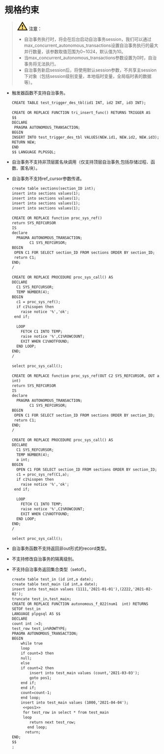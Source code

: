 # 规格约束<a name="ZH-CN_TOPIC_0289900513"></a>

>![](public_sys-resources/icon-caution.png) **注意：**   
>-   自治事务执行时，将会在后台启动自治事务session，我们可以通过max\_concurrent\_autonomous\_transactions设置自治事务执行的最大并行数量，该参数取值范围为0\~1024，默认值为10。  
>-   当max\_concurrent\_autonomous\_transactions参数设置为0时，自治事务将无法执行。  
>-   自治事务新启session后，将使用默认session参数，不共享主session下对象（包括session级别变量，本地临时变量，全局临时表的数据等）。  

-   触发器函数不支持自治事务。

    ```
    CREATE TABLE test_trigger_des_tbl(id1 INT, id2 INT, id3 INT);
    
    CREATE OR REPLACE FUNCTION tri_insert_func() RETURNS TRIGGER AS
    $$
    DECLARE
     PRAGMA AUTONOMOUS_TRANSACTION;
    BEGIN
    INSERT INTO test_trigger_des_tbl VALUES(NEW.id1, NEW.id2, NEW.id3);
    RETURN NEW;
    END
    $$ LANGUAGE PLPGSQL;
    ```

-   自治事务不支持非顶层匿名块调用（仅支持顶层自治事务,包括存储过程、函数、匿名块）。

-   自治事务不支持ref\_cursor参数传递。

    ```
    create table sections(section_ID int);
    insert into sections values(1);
    insert into sections values(1);
    insert into sections values(1);
    insert into sections values(1);
    
    CREATE OR REPLACE function proc_sys_ref()
    return SYS_REFCURSOR
    IS
    declare
      PRAGMA AUTONOMOUS_TRANSACTION;
            C1 SYS_REFCURSOR;
    BEGIN
     OPEN C1 FOR SELECT section_ID FROM sections ORDER BY section_ID;
     return C1;
    END;
    /
    
    CREATE OR REPLACE PROCEDURE proc_sys_call() AS 
    DECLARE
      C1 SYS_REFCURSOR;
      TEMP NUMBER(4);
    BEGIN
      c1 = proc_sys_ref();
      if c1%isopen then
        raise notice '%','ok';
     end if;
    
      LOOP
        FETCH C1 INTO TEMP;
        raise notice '%',C1%ROWCOUNT;
        EXIT WHEN C1%NOTFOUND;
      END LOOP;
    END;
    /
    
    select proc_sys_call();
    
    CREATE OR REPLACE function proc_sys_ref(OUT C2 SYS_REFCURSOR, OUT a int)
    return SYS_REFCURSOR
    IS
    declare
      PRAGMA AUTONOMOUS_TRANSACTION;
            C1 SYS_REFCURSOR;
    BEGIN
     OPEN C1 FOR SELECT section_ID FROM sections ORDER BY section_ID;
     return C1;
    END;
    /
    
    CREATE OR REPLACE PROCEDURE proc_sys_call() AS 
    DECLARE
      C1 SYS_REFCURSOR;
      TEMP NUMBER(4);
      a int;
    BEGIN
      OPEN C1 FOR SELECT section_ID FROM sections ORDER BY section_ID;
      c1 = proc_sys_ref(C1,a);
      if c1%isopen then
        raise notice '%','ok';
     end if;
    
      LOOP
        FETCH C1 INTO TEMP;
        raise notice '%',C1%ROWCOUNT;
        EXIT WHEN C1%NOTFOUND;
      END LOOP;
    END;
    /
    
    select proc_sys_call();
    ```

-   自治事务函数不支持返回非out形式的record类型。

-   不支持修改自治事务的隔离级别。
-   不支持自治事务返回集合类型（setof）。

    ```
    create table test_in (id int,a date);
    create table test_main (id int,a date);
    insert into test_main values (1111,'2021-01-01'),(2222,'2021-02-02');
    truncate test_in,test_main;
    CREATE OR REPLACE FUNCTION autonomous_f_022(num1  int) RETURNS SETOF test_in
    LANGUAGE plpgsql AS $$
    DECLARE
    count int :=3;
    test_row test_in%ROWTYPE;
    PRAGMA AUTONOMOUS_TRANSACTION;
    BEGIN
        while true
        loop
        if count=3 then
        null;
        else 
        if count=2 then
            insert into test_main values (count,'2021-03-03');
            goto pos1;
        end if;                
        end if;
        count=count-1;
        end loop;
        insert into test_main values (1000,'2021-04-04');
         <<pos1>>
         for test_row in select * from test_main
         loop
            return next test_row;
           end loop;
          return;
    END;
    $$
    ;
    ```


